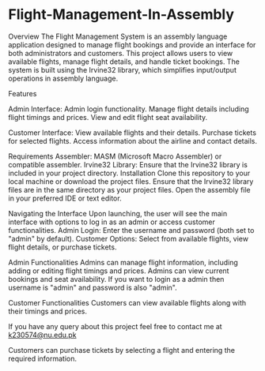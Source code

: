 # Flight-Management-In-Assembly

Overview
The Flight Management System is an assembly language application designed to manage flight bookings and provide an interface for both administrators and customers. This project allows users to view available flights, manage flight details, and handle ticket bookings. The system is built using the Irvine32 library, which simplifies input/output operations in assembly language.

Features

Admin Interface:
Admin login functionality.
Manage flight details including flight timings and prices.
View and edit flight seat availability.

Customer Interface:
View available flights and their details.
Purchase tickets for selected flights.
Access information about the airline and contact details.

Requirements
Assembler: MASM (Microsoft Macro Assembler) or compatible assembler.
Irvine32 Library: Ensure that the Irvine32 library is included in your project directory.
Installation
Clone this repository to your local machine or download the project files.
Ensure that the Irvine32 library files are in the same directory as your project files.
Open the assembly file in your preferred IDE or text editor.

Navigating the Interface
Upon launching, the user will see the main interface with options to log in as an admin or access customer functionalities.
Admin Login: Enter the username and password (both set to "admin" by default).
Customer Options: Select from available flights, view flight details, or purchase tickets.

Admin Functionalities
Admins can manage flight information, including adding or editing flight timings and prices.
Admins can view current bookings and seat availability. If you want to login as a admin then username is "admin" and password is also "admin".

Customer Functionalities
Customers can view available flights along with their timings and prices.

If you have any query about this project feel free to contact me at k230574@nu.edu.pk


Customers can purchase tickets by selecting a flight and entering the required information.
